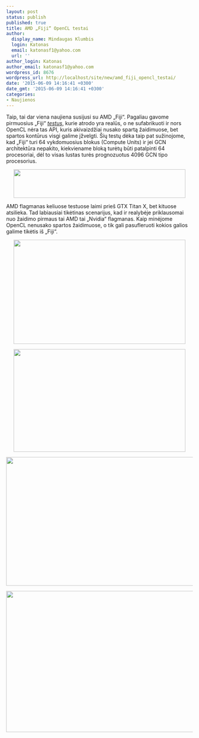 ```yaml
---
layout: post
status: publish
published: true
title: AMD „Fiji“ OpenCL testai
author:
  display_name: Mindaugas Klumbis
  login: Katonas
  email: katonasf1@yahoo.com
  url: ''
author_login: Katonas
author_email: katonasf1@yahoo.com
wordpress_id: 8676
wordpress_url: http://localhost/site/new/amd_fiji_opencl_testai/
date: '2015-06-09 14:16:41 +0300'
date_gmt: '2015-06-09 14:16:41 +0300'
categories:
- Naujienos
---
```

<p>
	Taip, tai dar viena naujiena susijusi su AMD &bdquo;Fiji&ldquo;. Pagaliau gavome pirmuosius &bdquo;Fiji&ldquo; <em><a href="https://compubench.com/device.jsp?benchmark=compu20&amp;os=Windows&amp;api=cl&amp;D=AMD+Radeon+Graphics+Processor&amp;testgroup=overall">testus</a></em>, kurie atrodo yra realūs, o ne sufabrikuoti ir nors OpenCL nėra tas API, kuris akivaizdžiai nusako spartą žaidimuose, bet spartos kontūrus visgi galime įžvelgti. &Scaron;ių testų dėka taip pat sužinojome, kad &bdquo;Fiji&ldquo; turi 64 vykdomuosius blokus (Compute Units) ir jei GCN architektūra nepakito, kiekviename bloką turėtų būti patalpinti 64 procesoriai, dėl to visas lustas turės prognozuotus 4096 GCN tipo procesorius.</p>
<p style="text-align: center;">
	<a href="http://technews.lt/userfiles/fiji 64 CU.JPG"><img alt="" src="http://technews.lt/userfiles/fiji 64 CU.JPG" style="width: 464px; height: 77px;" /></a></p>
<p>
	AMD flagmanas keliuose testuose laimi prie&scaron; GTX Titan X, bet kituose atsilieka. Tad labiausiai tikėtinas scenarijus, kad ir realybėje priklausomai nuo žaidimo pirmaus tai AMD tai &bdquo;Nvidia&ldquo; flagmanas. Kaip minėjome OpenCL nenusako spartos žaidimuose, o tik gali pasufleruoti kokios galios galime tikėtis i&scaron; &bdquo;Fiji&ldquo;.</p>
<p style="text-align: center;">
	<a href="http://technews.lt/userfiles/AMD-Fiji-Ocean-Surface-Simulation.png"><img alt="" src="http://technews.lt/userfiles/AMD-Fiji-Ocean-Surface-Simulation.png" style="width: 464px; height: 281px;" /></a></p>
<p style="text-align: center;">
	<a href="http://technews.lt/userfiles/AMD-Fiji-TVL1-Optical-Flow.png"><img alt="" src="http://technews.lt/userfiles/AMD-Fiji-TVL1-Optical-Flow.png" style="width: 464px; height: 277px;" /></a></p>
<p style="text-align: center;">
	<a href="http://technews.lt/userfiles/AMD-Fiji-Face-Detection.png"><img alt="" src="http://technews.lt/userfiles/AMD-Fiji-Face-Detection.png" style="width: 520px; height: 347px;" /></a></p>
<p style="text-align: center;">
	<a href="http://technews.lt/userfiles/AMD-Fiji-Particle-Simulation-64k.png"><img alt="" src="http://technews.lt/userfiles/AMD-Fiji-Particle-Simulation-64k.png" style="width: 520px; height: 381px;" /></a></p>
